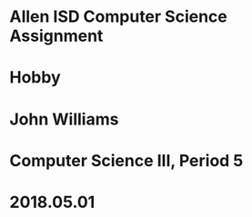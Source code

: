 # Allen ISD Computer Science Assignment
# Hobby
# John Williams
# Computer Science III, Period 5
# 2018.05.01
